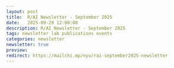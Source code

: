 ```yaml
---
layout: post
title:  R/AI Newsletter - September 2025
date:   2025-09-29 12:00:00
description: R/AI Newsletter - September 2025
tags: newsletter lab publications events
categories: newsletter
newsletter: true
preview: 
redirect: https://mailchi.mp/nyu/rai-september2025-newsletter
---
```


